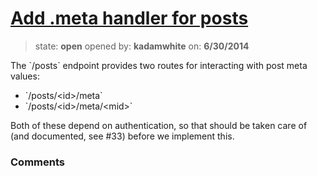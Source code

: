 # [Add .meta handler for posts](https://github.com/kadamwhite/wordpress-rest-api/issues/56)

> state: **open** opened by: **kadamwhite** on: **6/30/2014**

The &#x60;/posts&#x60; endpoint provides two routes for interacting with post meta values:

* &#x60;/posts/&lt;id&gt;/meta&#x60;
* &#x60;/posts/&lt;id&gt;/meta/&lt;mid&gt;&#x60;

Both of these depend on authentication, so that should be taken care of (and documented, see #33) before we implement this.

### Comments

